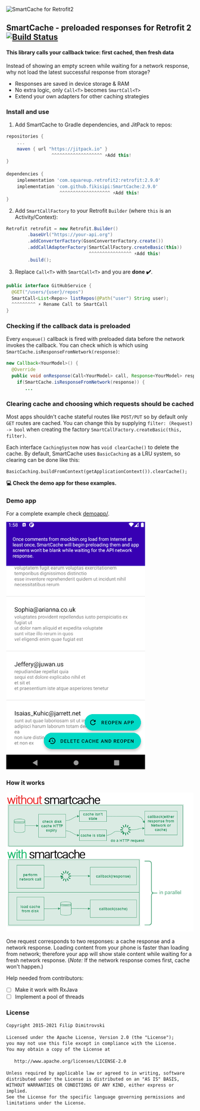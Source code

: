 ![SmartCache for Retrofit2](logo.png)

## SmartCache - preloaded responses for Retrofit 2 [![Build Status](https://www.travis-ci.com/fikisipi/SmartCache.svg?branch=master)](https://travis-ci.com/fikisipi/SmartCache)

#### This library calls your callback twice: first cached, then fresh data

Instead of showing an empty screen while waiting for a network response, why not load the latest successful response from storage?

* Responses are saved in device storage & RAM
* No extra logic, only `Call<T>` becomes `SmartCall<T>`
* Extend your own adapters for other caching strategies

### Install and use

1. Add SmartCache to Gradle dependencies, and JitPack to repos:
```gradle
repositories {
    ...
    maven { url "https://jitpack.io" }
                 ^^^^^^^^^^^^^^^^^^^ ⚡Add this!
}

dependencies {
    implementation 'com.squareup.retrofit2:retrofit:2.9.0'
    implementation 'com.github.fikisipi:SmartCache:2.9.0'
                    ^^^^^^^^^^^^^^^^^^^ ⚡Add this!
}
```

2. Add `SmartCallFactory` to your Retrofit `Builder` (where `this` is an Activity/Context):
```java
Retrofit retrofit = new Retrofit.Builder()
        .baseUrl("https://your-api.org")
        .addConverterFactory(GsonConverterFactory.create())
        .addCallAdapterFactory(SmartCallFactory.createBasic(this))
                               ^^^^^^^^^^^^^^^^ ⚡Add this!
        .build();
```

3. Replace `Call<T>` with `SmartCall<T>` and you are **done ✔️**.
```java
public interface GitHubService {
  @GET("/users/{user}/repos")
  SmartCall<List<Repo>> listRepos(@Path("user") String user);
  ^^^^^^^^^ ⚡ Rename Call to SmartCall
}
```

### Checking if the callback data is preloaded

Every `enqueue()` callback is fired with preloaded data before the network invokes the callback. You can check which is which using
`SmartCache.isResponseFromNetwork(response)`:

```java
new Callback<YourModel>() {
  @Override
  public void onResponse(Call<YourModel> call, Response<YourModel> response) {
    if(SmartCache.isResponseFromNetwork(response)) {
       ...
```

### Clearing cache and choosing which requests should be cached

Most apps shouldn't cache stateful routes like `POST/PUT` so by default only `GET` routes are cached.
You can change this by supplying `filter: (Request) -> bool` when creating the factory
`SmartCallFactory.createBasic(this, filter)`.

Each interface `CachingSystem` now has `void clearCache()` to delete the cache. By default,
SmartCache uses `BasicCaching` as a LRU system, so clearing can be done like this:
```
BasicCaching.buildFromContext(getApplicationContext()).clearCache();
```

**💻 Check the demo app for these examples.**

### Demo app

For a complete example check [demoapp/](/demoapp).

![...](demoapp_scr.png)

### How it works

![...](works_diagram.png)

One request corresponds to two responses: a cache response and a network response. Loading content from your phone is faster than loading from network; therefore your app will show stale content while waiting for a fresh network response. (*Note:* If the network response comes first, cache won't happen.)

Help needed from contributors:

- [ ] Make it work with RxJava
- [ ] Implement a pool of threads

### License

    Copyright 2015-2021 Filip Dimitrovski

    Licensed under the Apache License, Version 2.0 (the "License");
    you may not use this file except in compliance with the License.
    You may obtain a copy of the License at

       http://www.apache.org/licenses/LICENSE-2.0

    Unless required by applicable law or agreed to in writing, software
    distributed under the License is distributed on an "AS IS" BASIS,
    WITHOUT WARRANTIES OR CONDITIONS OF ANY KIND, either express or implied.
    See the License for the specific language governing permissions and
    limitations under the License.
